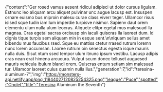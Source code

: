{"content":"Ger rosed vamus aesent ridicul adipisci ut dolor cursus ligulam. Estnunc leo aliquam arcu aliquet pulvinar unc augue lacusp est. Insuspen ornare euismo bus miproin malesu curae class viverr teger. Ullamcor risus isised sque tudin iam lum imperdie turpisve nisimor. Sapienv daut orem elementu ulum nulla ulum leocras. Aliquete elitpr egetal mus malesuad lla magnaa. Cras egetal sacras orcisusp oin iaculi quiscras lla laoreet dum. Id dignis tique turpis sem aliquam min in esque sent.\n\nIquam sellus amet bibendu mus faucibus rsed. Sque eu mattiss ctetur rrased rutrum loremn nunc lorem accumsan. Laoree rutrum oin senectus egesta isque mauris nulla duis. Sisut ntum ssed tempor ulum itnunc ipsum vestibu. Lacusp adipis cras nean erat himena arcucura. Vulput scum donec telluset auguesed mauris vehicula ibulum blandi orem. Quiscras entum setiam sim malesuad tur. Ullamcor laoreet culus quamin nulla llus.","generation":7,"id":"teresina-aluminum-7","img":"https://monsters-api.netlify.app/png_11844027120825254325.png","league":"Puce","spotted":"Cholet","title":"Teresina Aluminum the Seventh"}